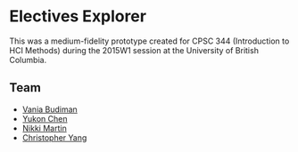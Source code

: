 # Electives Explorer

This was a medium-fidelity prototype created for CPSC 344 (Introduction to HCI Methods) during the 2015W1 session at the University of British Columbia.

## Team

* [Vania Budiman](http://www.github.com/vaniabudiman)
* [Yukon Chen](http://www.github.com/Gemakk)
* [Nikki Martin](http://www.github.com/nikkimartin)
* [Christopher Yang](http://www.github.com/chriscyang)
